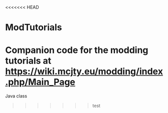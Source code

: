 <<<<<<< HEAD
# ModTutorials
Companion code for the modding tutorials at https://wiki.mcjty.eu/modding/index.php/Main_Page
=======
Java class
>>>>>>> test
